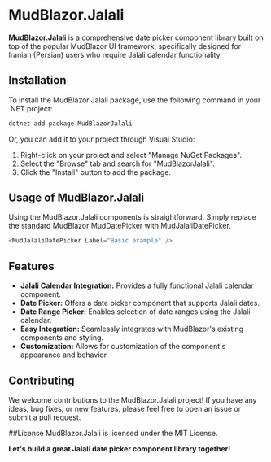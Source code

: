 # MudBlazor.Jalali

**MudBlazor.Jalali** is a comprehensive date picker component library built on top of the popular MudBlazor UI framework, specifically designed for Iranian (Persian) users who require Jalali calendar functionality.

## Installation

To install the MudBlazor.Jalali package, use the following command in your .NET project:

```bash
dotnet add package MudBlazorJalali
```
Or, you can add it to your project through Visual Studio:
1. Right-click on your project and select "Manage NuGet Packages".
2. Select the "Browse" tab and search for "MudBlazorJalali".
3. Click the "Install" button to add the package.

## Usage of MudBlazor.Jalali

Using the MudBlazor.Jalali components is straightforward. Simply replace the standard MudBlazor MudDatePicker with MudJalaliDatePicker.

```csharp
<MudJalaliDatePicker Label="Basic example" />
```

## Features
- **Jalali Calendar Integration:** Provides a fully functional Jalali calendar component.
- **Date Picker:** Offers a date picker component that supports Jalali dates.
- **Date Range Picker:** Enables selection of date ranges using the Jalali calendar.
- **Easy Integration:** Seamlessly integrates with MudBlazor's existing components and styling.
- **Customization:** Allows for customization of the component's appearance and behavior.

## Contributing
We welcome contributions to the MudBlazor.Jalali project! If you have any ideas, bug fixes, or new features, please feel free to open an issue or submit a pull request.

##License
MudBlazor.Jalali is licensed under the MIT License.

**Let's build a great Jalali date picker component library together!**
